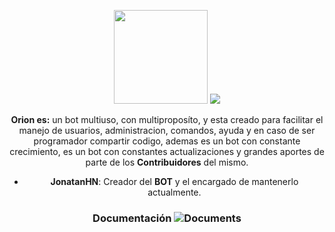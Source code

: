 <div style="text-align: center">

<img width="150px" src="https://i.imgur.com/kRKOw3o.png"> ![](https://i.imgur.com/bSZ8JrY.png) 

**Orion es:** un bot multiuso, con multiproposíto, y esta creado para facilitar el manejo de usuarios, administracion, comandos, ayuda y en caso de ser programador compartir codigo, ademas es un bot con constante crecimiento, es un bot con constantes actualizaciones y grandes aportes de parte de los **Contribuidores** del mismo.

* **JonatanHN**: Creador del **BOT** y el encargado de mantenerlo actualmente.


### Documentación ![Documents](https://img.icons8.com/cotton/25/000000/regular-document.png)



</div>
